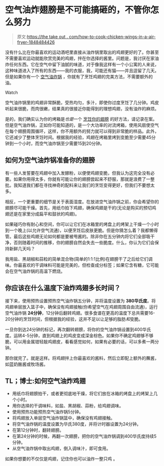 # 空气油炸翅膀是不可能搞砸的，不管你怎么努力

> 原文:[https://the take out . com/how-to-cook-chicken-wings-in-a-air-fryer-1848484426](https://thetakeout.com/how-to-cook-chicken-wings-in-an-air-fryer-1848484426)

没有什么比在你最喜欢的运动酒吧里直接从油炸锅里取出的鸡翅更好的了。你甚至不需要喜欢运动就能欣赏完美的鸡翅，拌在你选择的酱里。问题是，我讨厌在家油炸任何东西。它在空气中留下油腻的味道，对于像我这样有一个小公寓的人来说，这种味道进入了所有的东西——我的衣服，我，可能还有猫——并且逗留了几天。但是如果你有一个 [空气油炸锅](https://thetakeout.com/recipes/air-fryer-recipes) ，你就有了烹饪鸡翅的完美方法，不需要额外的油。

Watch

空气油炸锅里的鸡翅非常酥脆，受热均匀，多汁，即使你过度烹饪了几分钟。鸡皮听起来很脆，而肉很嫩，结果真的很接近你能得到的理想鸡翅，没有油炸的麻烦。

是的，我们确实认为你的烤箱是*也是*一个 [烹饪你的翅膀](https://thetakeout.com/recipe-buffalo-wings-fried-chicken-vs-baked-oven-super-1841131642) 的好方法，请记录在案。但是空气油炸锅，正如你可能知道的，是一个大功率的对流烤箱，使用风扇使空气在每个翅膀周围循环，这样，你不用额外的努力就可以得到非常脆的样品。此外，它还减少了整体烹饪时间。根据我的经验，鸡翅在烤箱里烤到变脆至少需要45分钟到一个小时，而空气油炸锅至少需要15到20分钟。

## 如何为空气油炸锅准备你的翅膀

有一些人发誓要在鸡翅中加入发酵粉，以便使鸡翅变脆，但我认为这完全没有必要。如果你用得太多，你就有可能让你的翅膀尝起来不舒服，那就是浪费了一整批。我知道我们都在寻找神奇的配料来让我们的烹饪变得更好，但我们不要想太多。

相反，一个更重要的细节是关于表面湿度。在放进空气油炸锅之前，你会希望你的翅膀尽可能干燥。首先，用纸巾拍下鸡翅，确保鸡翅是干的(无论是购买的预切鸡翅还是在家里分成扁平和鼓状的鸡翅)。

如果碰巧你有耐心和空间，你可以让它们在冰箱里的烤盘上的烤架上干燥一个小时到一个晚上(以允许空气流通)，以便烹饪后皮肤更脆。但是你猜怎么着？我都懒得管。最后这些鸡翅无论如何都是要被甩酱的。除非你在五分钟内将它们全部吸干净，否则随着时间的推移，你的翅膀自然会失去一些脆度。什么，你认为它们会保持新鲜几天吗？

我用盐、黑胡椒和蒜粒的简单混合物(简单的1:1:1比例)在翅膀干了之后给它们调味。你最喜欢的干调味料可能是完美的，但检查成分标签；如果它含有糖，它可能会在空气油炸锅的高温下燃烧。

## 你应该在什么温度下油炸鸡翅多长时间？

接下来，使用预热设置预热空气油炸锅五分钟，并将温度设置为 **380华氏度**。将鸡翅单层放入篮子中，确保没有鸡翅接触(你希望空气在鸡翅周围自由流通)，运行空气油炸锅 **24分钟**，12分钟后翻转鸡翅。很多食谱在更高的温度下总共需要16-20分钟的烹饪时间，但根据我的经验，这并不足以让足够的脂肪*和*变脆。

一旦你到达24分钟的标记，再次翻转翅膀，将你的空气油炸锅设置到400华氏度。运转4-5分钟，直到鸡翅上的鸡皮变成深金棕色。如果你不确定鸡翅够不够脆，可以用金属钳轻敲鸡翅皮，看看感觉如何，如果有必要的话，可以多煮一两分钟。

那你就完了。就是这样。将鸡翅拌上你最喜欢的酱料，然后立即配上额外的蘸酱，如蓝奶酪酱或牧场酱。

## TL；博士:如何空气油炸鸡翅

*   用纸巾将翅膀拍干，或者更彻底地干燥，将它们放在冰箱的烤盘上的烤架上几个小时。
*   用你选择的干调味料，如盐、黑胡椒、蒜粉，给鸡翅调味。
*   使用预热功能预热空气油炸锅5分钟。
*   将鸡翅放入单层空气油炸锅篮中，确保没有鸡翅接触。
*   将空气油炸锅的温度设置为华氏380度，并将计时器设置为24分钟。
*   在第12分钟时，翻转翅膀。
*   在第24分钟的时候，再翻一次翅膀，把你的空气油炸锅调到400华氏度持续5分钟。
*   从空气油炸锅中取出鸡翅，倒入调味汁，即可食用。

如果你想要的不仅仅是鸡翅，记住你也可以油炸一整只鸡 。